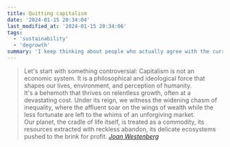 ```yaml
---
title: Quitting capitalism
date: '2024-01-15 20:34:04'
last_modified_at: '2024-01-15 20:34:06'
tags:
  - 'sustainability'
  - 'degrowth'
summary: 'I keep thinking about people who actually agree with the current incarnation of capitalism as members of a <em>growth death cult</em>. Can’t explain it differently.'
---
```

> Let's start with something controversial: Capitalism is not an economic system. It is a philosophical and ideological force that shapes our lives, environment, and perception of humanity.\
> It's a behemoth that thrives on relentless growth, often at a devastating cost. Under its reign, we witness the widening chasm of inequality, where the affluent soar on the wings of wealth while the less fortunate are left to the whims of an unforgiving market.\
> Our planet, the cradle of life itself, is treated as a commodity, its resources extracted with reckless abandon, its delicate ecosystems pushed to the brink for profit.
> <cite>[Joan Westenberg](https://joanwestenberg.com/blog/how-to-quit-capitalism)</cite>